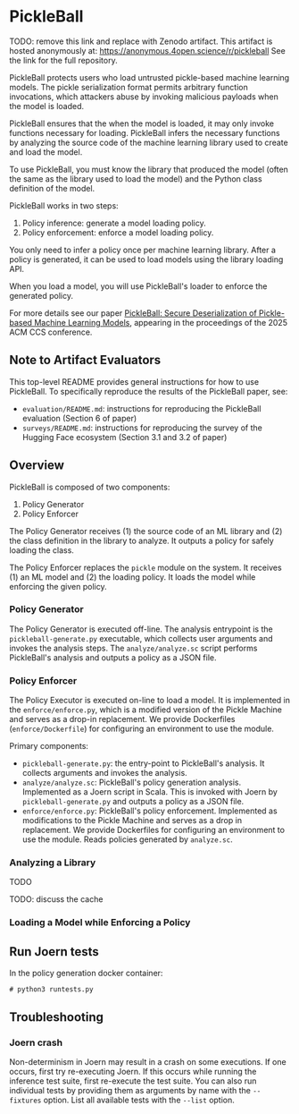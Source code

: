# PickleBall

TODO: remove this link and replace with Zenodo artifact.
This artifact is hosted anonymously at: https://anonymous.4open.science/r/pickleball
See the link for the full repository.

PickleBall protects users who load untrusted pickle-based machine learning
models. The pickle serialization format permits arbitrary function invocations,
which attackers abuse by invoking malicious payloads when the model is loaded.

PickleBall ensures that the when the model is loaded, it may only invoke functions
necessary for loading. PickleBall infers the necessary functions by analyzing the
source code of the machine learning library used to create and load the model.

To use PickleBall, you must know the library that produced the model (often the
same as the library used to load the model) and the Python class definition of the
model.

PickleBall works in two steps:
1. Policy inference: generate a model loading policy.
2. Policy enforcement: enforce a model loading policy.

You only need to infer a policy once per machine learning library. After a
policy is generated, it can be used to load models using the library loading
API.

When you load a model, you will use PickleBall's loader to enforce the
generated policy.

For more details see our paper
[PickleBall: Secure Deserialization of Pickle-based Machine Learning Models](https://www.arxiv.org/abs/2508.15987),
appearing in the proceedings of the 2025 ACM CCS conference.

## Note to Artifact Evaluators

This top-level README provides general instructions for how to use PickleBall.
To specifically reproduce the results of the PickleBall paper, see:

* `evaluation/README.md`: instructions for reproducing the PickleBall evaluation
  (Section 6 of paper)
* `surveys/README.md`: instructions for reproducing the survey of the Hugging
  Face ecosystem (Section 3.1 and 3.2 of paper)

## Overview

PickleBall is composed of two components:
1. Policy Generator
2. Policy Enforcer

The Policy Generator receives (1) the source code of an ML library and (2) the
class definition in the library to analyze. It outputs a policy for safely loading
the class.

The Policy Enforcer replaces the `pickle` module on the system. It receives (1) an
ML model and (2) the loading policy. It loads the model while enforcing the given
policy.

### Policy Generator

The Policy Generator is executed off-line. The analysis entrypoint is the
`pickleball-generate.py` executable, which collects user arguments and invokes the
analysis steps. The `analyze/analyze.sc` script performs PickleBall's analysis and
outputs a policy as a JSON file.

### Policy Enforcer

The Policy Executor is executed on-line to load a model. It is implemented in the
`enforce/enforce.py`, which is a modified version of the Pickle Machine and serves
as a drop-in replacement. We provide Dockerfiles (`enforce/Dockerfile`) for
configuring an environment to use the module.

Primary components:

* `pickleball-generate.py`: the entry-point to PickleBall's analysis. It
  collects arguments and invokes the analysis.
* `analyze/analyze.sc`: PickleBall's policy generation analysis. Implemented as
  a Joern script in Scala. This is invoked with Joern by `pickleball-generate.py`
  and outputs a policy as a JSON file.
* `enforce/enforce.py`: PickleBall's policy enforcement. Implemented as
  modifications to the Pickle Machine and serves as a drop in replacement. We
  provide Dockerfiles for configuring an environment to use the module. Reads
  policies generated by `analyze.sc`.

### Analyzing a Library

TODO

TODO: discuss the cache

### Loading a Model while Enforcing a Policy

## Run Joern tests

In the policy generation docker container:

```
# python3 runtests.py
```

## Troubleshooting

### Joern crash

Non-determinism in Joern may result in a crash on some executions. If one
occurs, first try re-executing Joern. If this occurs while running the inference
test suite, first re-execute the test suite. You can also run individual tests
by providing them as arguments by name with the `--fixtures` option. List all
available tests with the `--list` option.
